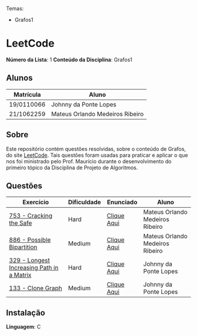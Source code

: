 Temas:
 - Grafos1

# LeetCode

**Número da Lista**: 1
**Conteúdo da Disciplina**: Grafos1

## Alunos
|Matrícula | Aluno |
| -- | -- |
| 19/0110066  | Johnny da Ponte Lopes |
| 21/1062259 |  Mateus Orlando Medeiros Ribeiro |

## Sobre 
Este repositório contém questões resolvidas, sobre o conteúdo de Grafos, do site [LeetCode](https://leetcode.com). Tais questões foram usadas para praticar e aplicar o que nos foi ministrado pelo Prof. Maurício durante o desenvolvimento do primeiro tópico da Disciplina de Projeto de Algoritmos. 

## Questões
| Exercício | Dificuldade | Enunciado | Aluno |
| -- | -- | -- | -- |
| [753 - Cracking the Safe](https://github.com/projeto-de-algoritmos-2024/Grafos1-LeetCode/blob/master/questao1/README.md) | Hard | [Clique Aqui](https://leetcode.com/problems/cracking-the-safe/description/) | Mateus Orlando Medeiros Ribeiro |
| [886 - Possible Bipartition](https://github.com/projeto-de-algoritmos-2024/Grafos1-LeetCode/blob/master/questao3/README.md) | Medium | [Clique Aqui](https://leetcode.com/problems/possible-bipartition) | Mateus Orlando Medeiros Ribeiro |
| [329 - Longest Increasing Path in a Matrix](https://github.com/projeto-de-algoritmos-2024/Grafos1-LeetCode/blob/master/questao2/README.md) | Hard | [Clique Aqui](https://leetcode.com/problems/longest-increasing-path-in-a-matrix/description/) | Johnny da Ponte Lopes |
| [133 - Clone Graph]() | Medium | [Clique Aqui](https://leetcode.com/problems/clone-graph) | Johnny da Ponte Lopes |


## Instalação 
**Linguagem**: C



